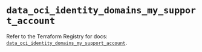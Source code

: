 # `data_oci_identity_domains_my_support_account`

Refer to the Terraform Registry for docs: [`data_oci_identity_domains_my_support_account`](https://registry.terraform.io/providers/hashicorp/oci/7.19.0/docs/data-sources/identity_domains_my_support_account).
